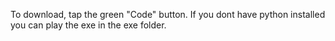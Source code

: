 To download, tap the green "Code" button.
If you dont have python installed you can play the exe in the exe folder.
